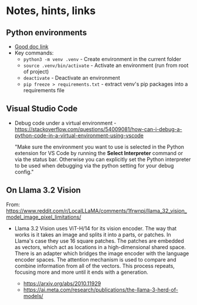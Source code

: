 # Notes, hints, links



## Python environments

- [Good doc link](https://packaging.python.org/en/latest/guides/installing-using-pip-and-virtual-environments/)
- Key commands:
  -  `python3 -m venv .venv` - Create environment in the current folder 
  -  `source .venv/bin/activate` - Activate an environment (run from root of project)
  - `deactivate` - Deactivate an environment
  - `pip freeze > requirements.txt` - extract venv's pip packages into a requirements file

## Visual Studio Code

- Debug code under a virtual environment - https://stackoverflow.com/questions/54009081/how-can-i-debug-a-python-code-in-a-virtual-environment-using-vscode

  "Make sure the environment you want to use is selected in the Python extension for VS Code by running the **Select Interpreter** command or via the status bar. Otherwise you can explicitly set the Python interpreter to be used when debugging via the python setting for your debug config."


## On Llama 3.2 Vision

From: https://www.reddit.com/r/LocalLLaMA/comments/1frwnpj/llama_32_vision_model_image_pixel_limitations/

- Llama 3.2 Vision uses ViT-H/14 for its vision encoder. The way that works is it takes an image and splits it into a parts, or patches. In Llama's case they use 16 square patches. The patches are embedded as vectors, which act as locations in a high-dimensional shared space. There is an adapter which bridges the image encoder with the language encoder spaces. The attention mechanism is used to compare and combine information from all of the vectors. This process repeats, focusing more and more until it ends with a generation.

  - https://arxiv.org/abs/2010.11929
  - https://ai.meta.com/research/publications/the-llama-3-herd-of-models/